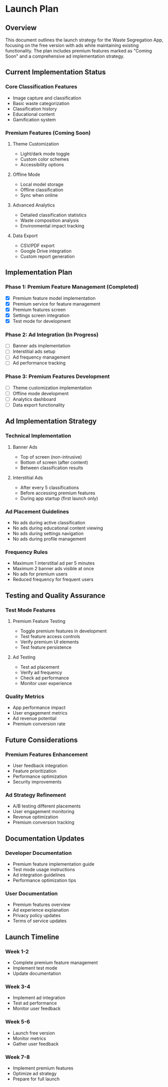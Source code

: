 # Launch Plan

## Overview
This document outlines the launch strategy for the Waste Segregation App, focusing on the free version with ads while maintaining existing functionality. The plan includes premium features marked as "Coming Soon" and a comprehensive ad implementation strategy.

## Current Implementation Status

### Core Classification Features
- Image capture and classification
- Basic waste categorization
- Classification history
- Educational content
- Gamification system

### Premium Features (Coming Soon)
1. Theme Customization
   - Light/dark mode toggle
   - Custom color schemes
   - Accessibility options

2. Offline Mode
   - Local model storage
   - Offline classification
   - Sync when online

3. Advanced Analytics
   - Detailed classification statistics
   - Waste composition analysis
   - Environmental impact tracking

4. Data Export
   - CSV/PDF export
   - Google Drive integration
   - Custom report generation

## Implementation Plan

### Phase 1: Premium Feature Management (Completed)
- [x] Premium feature model implementation
- [x] Premium service for feature management
- [x] Premium features screen
- [x] Settings screen integration
- [x] Test mode for development

### Phase 2: Ad Integration (In Progress)
- [ ] Banner ads implementation
- [ ] Interstitial ads setup
- [ ] Ad frequency management
- [ ] Ad performance tracking

### Phase 3: Premium Features Development
- [ ] Theme customization implementation
- [ ] Offline mode development
- [ ] Analytics dashboard
- [ ] Data export functionality

## Ad Implementation Strategy

### Technical Implementation
1. Banner Ads
   - Top of screen (non-intrusive)
   - Bottom of screen (after content)
   - Between classification results

2. Interstitial Ads
   - After every 5 classifications
   - Before accessing premium features
   - During app startup (first launch only)

### Ad Placement Guidelines
- No ads during active classification
- No ads during educational content viewing
- No ads during settings navigation
- No ads during profile management

### Frequency Rules
- Maximum 1 interstitial ad per 5 minutes
- Maximum 2 banner ads visible at once
- No ads for premium users
- Reduced frequency for frequent users

## Testing and Quality Assurance

### Test Mode Features
1. Premium Feature Testing
   - Toggle premium features in development
   - Test feature access controls
   - Verify premium UI elements
   - Test feature persistence

2. Ad Testing
   - Test ad placement
   - Verify ad frequency
   - Check ad performance
   - Monitor user experience

### Quality Metrics
- App performance impact
- User engagement metrics
- Ad revenue potential
- Premium conversion rate

## Future Considerations

### Premium Features Enhancement
- User feedback integration
- Feature prioritization
- Performance optimization
- Security improvements

### Ad Strategy Refinement
- A/B testing different placements
- User engagement monitoring
- Revenue optimization
- Premium conversion tracking

## Documentation Updates

### Developer Documentation
- Premium feature implementation guide
- Test mode usage instructions
- Ad integration guidelines
- Performance optimization tips

### User Documentation
- Premium features overview
- Ad experience explanation
- Privacy policy updates
- Terms of service updates

## Launch Timeline

### Week 1-2
- Complete premium feature management
- Implement test mode
- Update documentation

### Week 3-4
- Implement ad integration
- Test ad performance
- Monitor user feedback

### Week 5-6
- Launch free version
- Monitor metrics
- Gather user feedback

### Week 7-8
- Implement premium features
- Optimize ad strategy
- Prepare for full launch